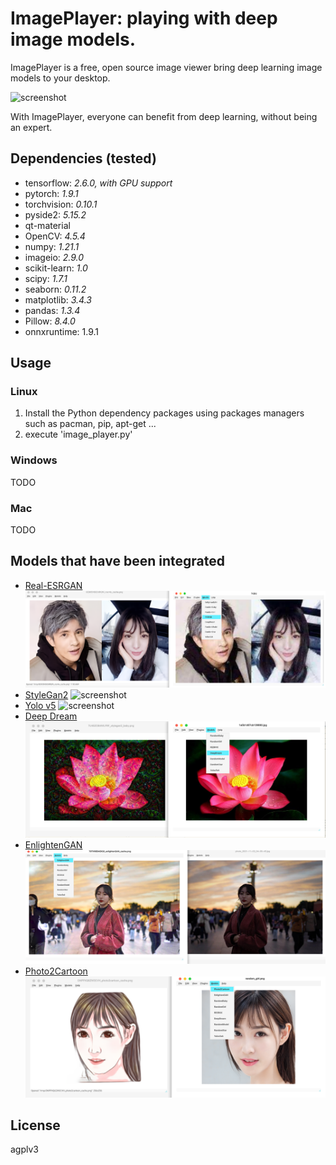 # ImagePlayer: playing with deep image models.

ImagePlayer is a free, open source image viewer bring deep learning image models to your desktop.


![screenshot](https://raw.githubusercontent.com/fengwang/ImagePlayer/main/misc/screenshot.png)


With ImagePlayer, everyone can benefit from deep learning, without being an expert.


## Dependencies (tested)

+ tensorflow: _2.6.0, with GPU support_
+ pytorch: _1.9.1_
+ torchvision: _0.10.1_
+ pyside2: _5.15.2_
+ qt-material
+ OpenCV: _4.5.4_
+ numpy: _1.21.1_
+ imageio: _2.9.0_
+ scikit-learn: _1.0_
+ scipy: _1.7.1_
+ seaborn: _0.11.2_
+ matplotlib: _3.4.3_
+ pandas: _1.3.4_
+ Pillow: _8.4.0_
+ onnxruntime: 1.9.1

## Usage

### Linux

1. Install the Python dependency packages using packages managers such as pacman, pip, apt-get ...
2. execute 'image_player.py'

### Windows

TODO

### Mac

TODO


## Models that have been integrated


+ [Real-ESRGAN](https://github.com/xinntao/Real-ESRGAN)
![screenshot](https://raw.githubusercontent.com/fengwang/ImagePlayer/main/misc/resr4x.png)
+ [StyleGan2](https://github.com/a312863063/generators-with-stylegan2)
![screenshot](https://raw.githubusercontent.com/fengwang/ImagePlayer/main/misc/screenshot.png)
+ [Yolo v5](https://ultralytics.com/yolov5)
![screenshot](https://raw.githubusercontent.com/fengwang/ImagePlayer/main/misc/yolo_screenshot.png)
+ [Deep Dream](https://en.wikipedia.org/wiki/DeepDream)
![screenshot](https://raw.githubusercontent.com/fengwang/ImagePlayer/main/misc/deepdream_screenshot.png)
+ [EnlightenGAN](https://github.com/VITA-Group/EnlightenGAN)
![screenshot](https://raw.githubusercontent.com/fengwang/ImagePlayer/main/misc/enlightenGAN.png)
+ [Photo2Cartoon](https://github.com/william0wang/photo2cartoon)
![screenshot](https://raw.githubusercontent.com/fengwang/ImagePlayer/main/misc/photo2cartoon.png)


## License

agplv3


